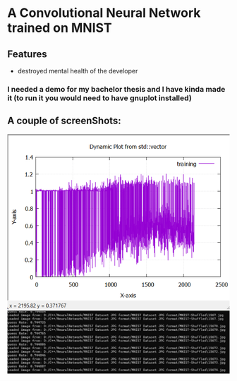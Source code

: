 # A Convolutional Neural Network trained on MNIST


## Features

- destroyed mental health of the developer


### I needed a demo for my bachelor thesis and I have kinda made it (to run it you would need to have gnuplot installed)

## A couple of screenShots:

![image info](./pictures/image1.png)
![image info](./pictures/image2.png)

